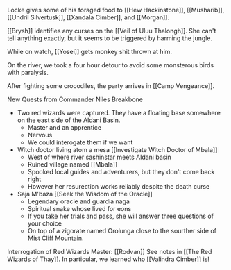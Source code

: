 Locke gives some of his foraged food to [[Hew Hackinstone]], [[Musharib]], [[Undril Silvertusk]], [[Xandala Cimber]], and [[Morgan]].

[[Brysh]] identifies any curses on the [[Veil of Uluu Thalongh]]. She can't tell anything exactly, but it seems to be triggered by harming the jungle.

While on watch, [[Yosei]] gets monkey shit thrown at him.

On the river, we took a four hour detour to avoid some monsterous birds with paralysis.

After fighting some crocodiles, the party arrives in [[Camp Vengeance]].

New Quests from Commander Niles Breakbone
- Two red wizards were captured. They have a floating base somewhere on the east side of the Aldani Basin.
	- Master and an apprentice
	- Nervous
	- We could interogate them if we want
- Witch doctor living atom a mesa [[Investigate Witch Doctor of Mbala]]
	- West of where river sashinstar meets Aldani basin
	- Ruined village named [[Mbala]]
	- Spooked local guides and adventurers, but they don't come back right
	- However her resurection works reliably despite the death curse
- Saja M'baza [[Seek the Wisdom of the Oracle]]
	- Legendary oracle and guardia naga
	- Spiritual snake whose lived for eons
	- If you take her trials and pass, she will answer three questions of your choice
	- On top of a zigorate named Orolunga close to the sourther side of Mist Cliff Mountain.

Interrogation of Red Wizards
Master: [[Rodvan]]
See notes in [[The Red Wizards of Thay]].
In particular, we learned who [[Valindra Cimber]] is!
